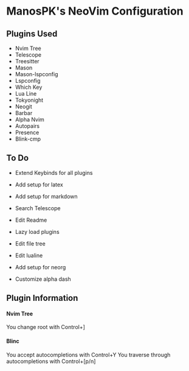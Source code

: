# ManosPK's NeoVim Configuration

## Plugins Used
- Nvim Tree
- Telescope
- Treesitter
- Mason
- Mason-lspconfig
- Lspconfig
- Which Key
- Lua Line
- Tokyonight
- Neogit
- Barbar
- Alpha Nvim
- Autopairs
- Presence
- Blink-cmp

## To Do
- Extend Keybinds for all plugins
- Add setup for latex
- Add setup for markdown

- Search Telescope
- Edit Readme
- Lazy load plugins
- Edit file tree
- Edit lualine
- Add setup for neorg
- Customize alpha dash

## Plugin Information
#### Nvim Tree
You change root with Control+]

#### Blinc
You accept autocompletions with Control+Y
You traverse through autocompletions with Control+[p/n]
